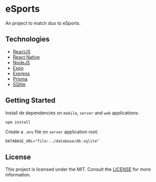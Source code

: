 # eSports

An project to match duo to eSports.

## Technologies

- [ReactJS](https://reactjs.org/)
- [React Native](https://reactnative.dev/)
- [NodeJS](https://nodejs.org/)
- [Expo](https://expo.dev/)
- [Express](https://expressjs.com/)
- [Prisma](https://prisma.io/)
- [SQlite](https://sqlite.org/)

## Getting Started

Install de dependencies on `mobile`, `server` and `web` applications:

```sh
npm install
```

Create a `.env` file on `server` application root:

```
DATABASE_URL="file:../database/db.sqlite"
```

## License

This project is licensed under the MIT. Consult the [LICENSE](LICENSE) for more information.

